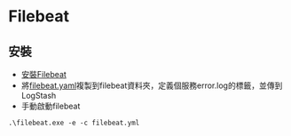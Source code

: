 # Filebeat

## 安裝
* [安裝Filebeat](https://www.elastic.co/guide/en/beats/filebeat/current/filebeat-installation-configuration.html)
* 將[filebeat.yaml](filebeat.yml)複製到filebeat資料夾，定義個服務error.log的標籤，並傳到LogStash
* 手動啟動filebeat
```
.\filebeat.exe -e -c filebeat.yml
```